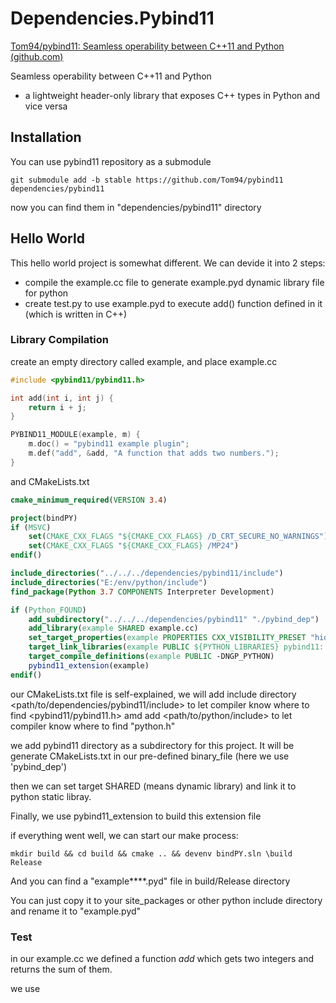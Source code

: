 # Dependencies.Pybind11

[Tom94/pybind11: Seamless operability between C++11 and Python (github.com)](https://github.com/Tom94/pybind11)

Seamless operability between C++11 and Python

- a lightweight header-only library that exposes C++ types in Python and vice versa

## Installation

You can use pybind11 repository as a submodule

`git submodule add -b stable https://github.com/Tom94/pybind11 dependencies/pybind11`

now you can find them in "dependencies/pybind11" directory

## Hello World

This hello world project is somewhat different. We can devide it into 2 steps:

- compile the example.cc file to generate example.pyd dynamic library file for python
- create test.py to use example.pyd to execute add() function defined in it (which is written in C++)

### Library Compilation

create an empty directory called example, and place example.cc

```cc
#include <pybind11/pybind11.h>

int add(int i, int j) {
    return i + j;
}

PYBIND11_MODULE(example, m) {
    m.doc() = "pybind11 example plugin";
    m.def("add", &add, "A function that adds two numbers.");
}


```

and CMakeLists.txt

```cmake
cmake_minimum_required(VERSION 3.4)

project(bindPY)
if (MSVC)
	set(CMAKE_CXX_FLAGS "${CMAKE_CXX_FLAGS} /D_CRT_SECURE_NO_WARNINGS")
	set(CMAKE_CXX_FLAGS "${CMAKE_CXX_FLAGS} /MP24")
endif()

include_directories("../../../dependencies/pybind11/include")
include_directories("E:/env/python/include")
find_package(Python 3.7 COMPONENTS Interpreter Development)

if (Python_FOUND)
    add_subdirectory("../../../dependencies/pybind11" "./pybind_dep")
    add_library(example SHARED example.cc)
	set_target_properties(example PROPERTIES CXX_VISIBILITY_PRESET "hidden" CUDA_VISIBILITY_PRESET "hidden")
	target_link_libraries(example PUBLIC ${PYTHON_LIBRARIES} pybind11::module)
	target_compile_definitions(example PUBLIC -DNGP_PYTHON)
	pybind11_extension(example)
endif()


```

our CMakeLists.txt file is self-explained, we will add include directory <path/to/dependencies/pybind11/include> to let compiler know where to find <pybind11/pybind11.h> amd add <path/to/python/include> to let compiler know where to find "python.h"

we add pybind11 directory as a subdirectory for this project. It will be generate CMakeLists.txt in our pre-defined binary_file (here we use 'pybind_dep')

then we can set target SHARED (means dynamic library) and link it to python static libray. 

Finally, we use pybind11_extension to build this extension file

if everything went well, we can start our make process:

`mkdir build && cd build && cmake .. && devenv bindPY.sln \build Release`

And you can find a "example****.pyd" file in build/Release directory

You can just copy it to your site_packages or other python include directory and rename it to "example.pyd"

### Test

in our example.cc we defined a function *add* which gets two integers and returns the sum of them.

we use
